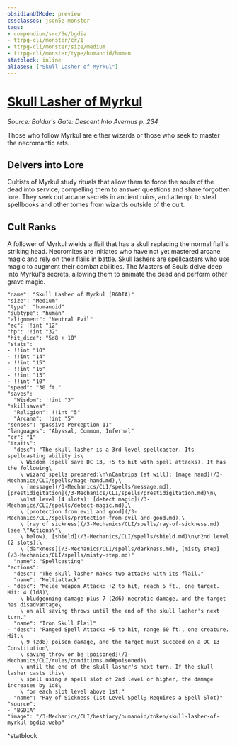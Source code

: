 ```yaml
---
obsidianUIMode: preview
cssclasses: json5e-monster
tags:
- compendium/src/5e/bgdia
- ttrpg-cli/monster/cr/1
- ttrpg-cli/monster/size/medium
- ttrpg-cli/monster/type/humanoid/human
statblock: inline
aliases: ["Skull Lasher of Myrkul"]
---
```

# [Skull Lasher of Myrkul](3-Mechanics\CLI\bestiary\humanoid/skull-lasher-of-myrkul-bgdia.md)
*Source: Baldur's Gate: Descent Into Avernus p. 234*  

Those who follow Myrkul are either wizards or those who seek to master the necromantic arts.

## Delvers into Lore

Cultists of Myrkul study rituals that allow them to force the souls of the dead into service, compelling them to answer questions and share forgotten lore. They seek out arcane secrets in ancient ruins, and attempt to steal spellbooks and other tomes from wizards outside of the cult.

## Cult Ranks

A follower of Myrkul wields a flail that has a skull replacing the normal flail's striking head. Necromites are initiates who have not yet mastered arcane magic and rely on their flails in battle. Skull lashers are spellcasters who use magic to augment their combat abilities. The Masters of Souls delve deep into Myrkul's secrets, allowing them to animate the dead and perform other grave magic.

```statblock
"name": "Skull Lasher of Myrkul (BGDIA)"
"size": "Medium"
"type": "humanoid"
"subtype": "human"
"alignment": "Neutral Evil"
"ac": !!int "12"
"hp": !!int "32"
"hit_dice": "5d8 + 10"
"stats":
- !!int "10"
- !!int "14"
- !!int "15"
- !!int "16"
- !!int "13"
- !!int "10"
"speed": "30 ft."
"saves":
  "Wisdom": !!int "3"
"skillsaves":
  "Religion": !!int "5"
  "Arcana": !!int "5"
"senses": "passive Perception 11"
"languages": "Abyssal, Common, Infernal"
"cr": "1"
"traits":
- "desc": "The skull lasher is a 3rd-level spellcaster. Its spellcasting ability is\
    \ Wisdom (spell save DC 13, +5 to hit with spell attacks). It has the following\
    \ wizard spells prepared:\n\nCantrips (at will): [mage hand](/3-Mechanics/CLI/spells/mage-hand.md),\
    \ [message](/3-Mechanics/CLI/spells/message.md), [prestidigitation](/3-Mechanics/CLI/spells/prestidigitation.md)\n\
    \n1st level (4 slots): [detect magic](/3-Mechanics/CLI/spells/detect-magic.md),\
    \ [protection from evil and good](/3-Mechanics/CLI/spells/protection-from-evil-and-good.md),\
    \ [ray of sickness](/3-Mechanics/CLI/spells/ray-of-sickness.md) (see \"Actions\"\
    \ below), [shield](/3-Mechanics/CLI/spells/shield.md)\n\n2nd level (2 slots):\
    \ [darkness](/3-Mechanics/CLI/spells/darkness.md), [misty step](/3-Mechanics/CLI/spells/misty-step.md)"
  "name": "Spellcasting"
"actions":
- "desc": "The skull lasher makes two attacks with its flail."
  "name": "Multiattack"
- "desc": "Melee Weapon Attack: +2 to hit, reach 5 ft., one target. Hit: 4 (1d8)\
    \ bludgeoning damage plus 7 (2d6) necrotic damage, and the target has disadvantage\
    \ on all saving throws until the end of the skull lasher's next turn."
  "name": "Iron Skull Flail"
- "desc": "Ranged Spell Attack: +5 to hit, range 60 ft., one creature. Hit:\
    \ 9 (2d8) poison damage, and the target must succeed on a DC 13 Constitution\
    \ saving throw or be [poisoned](/3-Mechanics/CLI/rules/conditions.md#poisoned)\
    \ until the end of the skull lasher's next turn. If the skull lasher casts this\
    \ spell using a spell slot of 2nd level or higher, the damage increases by 1d8\
    \ for each slot level above 1st."
  "name": "Ray of Sickness (1st-Level Spell; Requires a Spell Slot)"
"source":
- "BGDIA"
"image": "/3-Mechanics/CLI/bestiary/humanoid/token/skull-lasher-of-myrkul-bgdia.webp"
```
^statblock